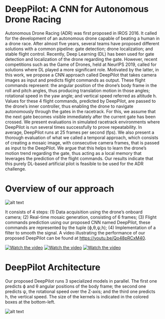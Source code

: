 # DeepPilot: A CNN for Autonomous Drone Racing

Autonomous Drone Racing (ADR) was first proposed in IROS 2016. It called for the development of an autonomous drone capable of beating a human in a drone race. After almost five years, several teams have proposed different solutions with a common pipeline: gate detection; drone localization; and stable flight control. Recently, Deep Learning (DL) has been used for gate detection and localization of the drone regarding the gate. However, recent competitions such as the Game of Drones, held at NeurIPS 2019, called for solutions where DL played a more significant role. Motivated by the latter, in this work, we propose a CNN approach called DeepPilot that takes camera images as input and predicts flight commands as output. These flight commands represent: the angular position of the drone’s body frame in the roll and pitch angles, thus producing translation motion in those angles; rotational speed in the yaw angle; and vertical speed referred as altitude h. Values for these 4 flight commands, predicted by DeepPilot, are passed to the drone’s inner controller, thus enabling the drone to navigate autonomously through the gates in the racetrack. For this, we assume that the next gate becomes visible immediately after the current gate has been crossed. We present evaluations in simulated racetrack environments where DeepPilot is run several times successfully to prove repeatability. In average, DeepPilot runs at 25 frames per second (fps). We also present a thorough evaluation of what we called a temporal approach, which consists of creating a mosaic image, with consecutive camera frames, that is passed as input to the DeepPilot. We argue that this helps to learn the drone’s motion trend regarding the gate, thus acting as a local memory that leverages the prediction of the flight commands. Our results indicate that this purely DL-based artificial pilot is feasible to be used for the ADR challenge.

# Overview of our approach

![alt text](https://github.com/QuetzalCpp/DeepPilot/blob/master/images/overview_approach.jpg)

It consists of 4 steps: (1) Data acquisition using the drone’s onboard camera; (2) Real-time mosaic generation, consisting of 6 frames; (3) Flight commands prediction using our proposed CNN named DeepPilot, these commands are represented by the tuple (ϕ,θ,ψ,h); (4) Implementation of a filter to smooth the signal. A video illustrating the performance of our proposed DeepPilot can be found at https://youtu.be/Qo48pRCxM40.

[![Watch the video](https://i9.ytimg.com/vi/YD5oqe8DelE/mq1.jpg?sqp=COCt0_kF&rs=AOn4CLDaF68MYig0YzuYo4j69i4LAhMH_w)](https://www.youtube.com/watch?v=YD5oqe8DelE)
[![Watch the video](https://i9.ytimg.com/vi/YD5oqe8DelE/mq2.jpg?sqp=COCt0_kF&rs=AOn4CLC7MXWHPWOAqlvyi7S3XoJCjyNkCw)](https://www.youtube.com/watch?v=YD5oqe8DelE)
[![Watch the video](https://i9.ytimg.com/vi/YD5oqe8DelE/mq3.jpg?sqp=COCt0_kF&rs=AOn4CLALymXsHMEkw7ccui0UE9yMRHh7ag)](https://www.youtube.com/watch?v=YD5oqe8DelE)


# DeepPilot Architecture
Our proposed DeepPilot runs 3 specialized models in parallel. The first one predicts ϕ and θ angular positions of the body frame; the second one predicts ψ, the rotational speed over the Z-axis; and the third one predicts h, the vertical speed. The size of the kernels is indicated in the colored boxes at the bottom-left.

![alt text](https://github.com/QuetzalCpp/DeepPilot/blob/master/images/DeepPilot_architecture.jpg)





